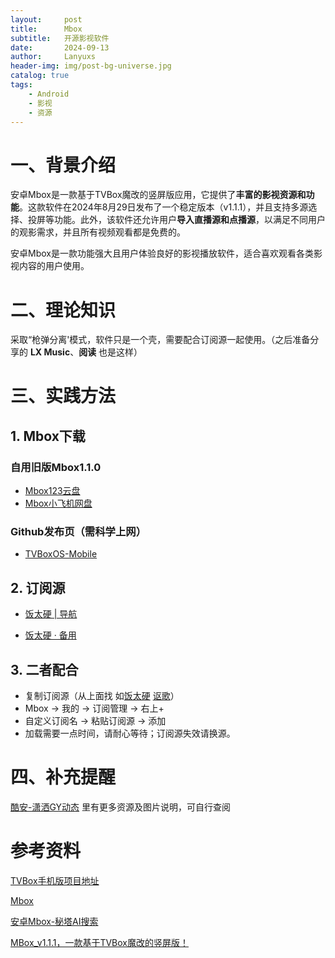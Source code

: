```yaml
---
layout:     post
title:      Mbox
subtitle:   开源影视软件
date:       2024-09-13
author:     Lanyuxs
header-img: img/post-bg-universe.jpg
catalog: true
tags:
    - Android
    - 影视
    - 资源
---
```


# 一、背景介绍

安卓Mbox是一款基于TVBox魔改的竖屏版应用，它提供了**丰富的影视资源和功能**。这款软件在2024年8月29日发布了一个稳定版本（v1.1.1），并且支持多源选择、投屏等功能。此外，该软件还允许用户**导入直播源和点播源**，以满足不同用户的观影需求，并且所有视频观看都是免费的。

安卓Mbox是一款功能强大且用户体验良好的影视播放软件，适合喜欢观看各类影视内容的用户使用。

# 二、理论知识

采取“枪弹分离'模式，软件只是一个壳，需要配合订阅源一起使用。（之后准备分享的 **LX Music**、**阅读** 也是这样）

# 三、实践方法

## 1. Mbox下载

### 自用旧版Mbox1.1.0

* [Mbox123云盘](https://www.123pan.com/s/OehNjv-tE8Kd.html)
* [Mbox小飞机网盘](https://share.feijipan.com/s/1vCeLgsP)

### Github发布页（需科学上网）

* [TVBoxOS-Mobile](https://github.com/XiaoRanLiu3119/TVBoxOS-Mobile/releases)

## 2. 订阅源

* [饭太硬 | 导航](https://www.饭太硬.com/index.html)

* [饭太硬 · 备用](https://www.xn--sss604efuw.com/index.html)

## 3. 二者配合
* 复制订阅源（从上面找   如[饭太硬](http://www.饭太硬.com/tv/)   [讴歌](http://tv.nxog.top/m/)）
* Mbox -> 我的 -> 订阅管理 -> 右上+
* 自定义订阅名 -> 粘贴订阅源 -> 添加
* 加载需要一点时间，请耐心等待；订阅源失效请换源。

# 四、补充提醒

[酷安-潇洒GY动态](https://www.coolapk.com/feed/58504737?shareKey=OTc1NzkzMTNlNzA3NjZlNDM3Yzk~&shareUid=695593&shareFrom=com.coolapk.market_13.3.2)
里有更多资源及图片说明，可自行查阅

# 参考资料

[TVBox手机版项目地址](https://github.com/XiaoRanLiu3119/TVBoxOS-Mobile)

[Mbox](https://github.com/XiaoRanLiu3119/TVBoxOS-Mobile)

[安卓Mbox-秘塔AI搜索](https://metaso.cn/search/8522918837488844800?q=%E5%AE%89%E5%8D%93Mbox)

[MBox_v1.1.1，一款基于TVBox魔改的竖屏版！](https://www.i3zh.com/35096.html)